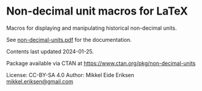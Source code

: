 Non-decimal unit macros for LaTeX
=================================

Macros for displaying and manipulating historical non-decimal units.

See [non-decimal-units.pdf](docs/non-decimal-units.pdf) for the documentation.

Contents last updated 2024-01-25.

Package available via CTAN at https://www.ctan.org/pkg/non-decimal-units

License: CC-BY-SA 4.0
Author: Mikkel Eide Eriksen <mikkel.eriksen@gmail.com>
